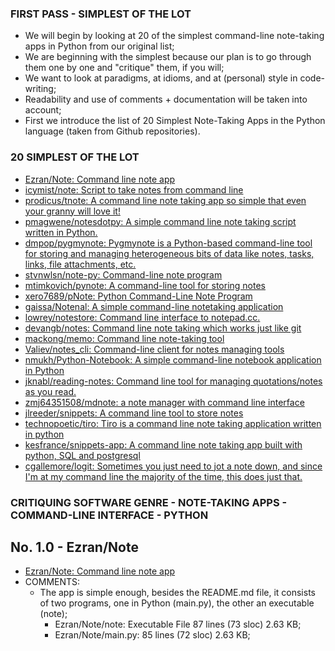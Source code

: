 ### FIRST PASS - SIMPLEST OF THE LOT
* We will begin by looking at 20 of the simplest command-line note-taking apps in Python from our original list;
* We are beginning with the simplest because our plan is to go through them one by one and "critique" them, if you will;
* We want to look at paradigms, at idioms, and at (personal) style in code-writing;
* Readability and use of comments + documentation will be taken into account;
* First we introduce the list of 20 Simplest Note-Taking Apps in the Python language (taken from Github repositories).

### 20 SIMPLEST OF THE LOT
* [Ezran/Note: Command line note app](https://github.com/Ezran/Note)
* [icymist/note: Script to take notes from command line](https://github.com/icymist/note)
* [prodicus/tnote: A command line note taking app so simple that even your granny will love it!](https://github.com/prodicus/tnote)
* [pmagwene/notesdotpy: A simple command line note taking script written in Python.](https://github.com/pmagwene/notesdotpy)
* [dmpop/pygmynote: Pygmynote is a Python-based command-line tool for storing and managing heterogeneous bits of data like notes, tasks, links, file attachments, etc.](https://github.com/dmpop/pygmynote)
* [stvnwlsn/note-py: Command-line note program](https://github.com/stvnwlsn/note-py)
* [mtimkovich/pynote: A command-line tool for storing notes](https://github.com/mtimkovich/pynote)
* [xero7689/pNote: Python Command-Line Note Program](https://github.com/xero7689/pNote)
* [gaissa/Notenal: A simple command-line notetaking application](https://github.com/gaissa/Notenal)
* [lowrey/notestore: Command line interface to notepad.cc.](https://github.com/lowrey/notestore)
* [devangb/notes: Command line note taking which works just like git](https://github.com/devangb/notes)
* [mackong/memo: Command line note-taking tool](https://github.com/mackong/memo)
* [Valiev/notes_cli: Command-line client for notes managing tools](https://github.com/Valiev/notes_cli)
* [nmukh/Python-Notebook: A simple command-line notebook application in Python](https://github.com/nmukh/Python-Notebook)
* [jknabl/reading-notes: Command line tool for managing quotations/notes as you read.](https://github.com/jknabl/reading-notes)
* [zmj64351508/mdnote: a note manager with command line interface](https://github.com/zmj64351508/mdnote)
* [jlreeder/snippets: A command line tool to store notes](https://github.com/jlreeder/snippets)
* [technopoetic/tiro: Tiro is a command line note taking application written in python](https://github.com/technopoetic/tiro)
* [kesfrance/snippets-app: A command line note taking app built with python, SQL and postgresql](https://github.com/kesfrance/snippets-app)
* [cgallemore/logit: Sometimes you just need to jot a note down, and since I'm at my command line the majority of the time, this does just that.](https://github.com/cgallemore/logit)

### CRITIQUING SOFTWARE GENRE - NOTE-TAKING APPS - COMMAND-LINE INTERFACE - PYTHON
## No. 1.0 - Ezran/Note
* [Ezran/Note: Command line note app](https://github.com/Ezran/Note)
* COMMENTS:
    * The app is simple enough, besides the README.md file, it consists of two programs, one in Python (main.py), the other an executable (note);
        * Ezran/Note/note: Executable File  87 lines (73 sloc)  2.63 KB;
        * Ezran/Note/main.py: 85 lines (72 sloc)  2.63 KB;
